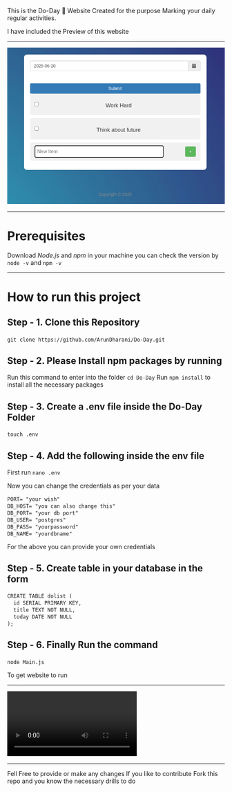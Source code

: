 This is the Do-Day :rocket:  Website Created for the purpose Marking your daily regular activities.

I have included the Preview of this website

---

![Preview](./Preview.png)

---

# Prerequisites
Download *Node.js* and *npm* in your machine
you can check the version by 
`node -v` and `npm -v`

---

# How to run this project 

## Step - 1. Clone this Repository
`git clone https://github.com/ArunDharani/Do-Day.git`

## Step - 2. Please Install npm packages by running
Run this command to enter into the folder `cd Do-Day`
Run `npm install` to install all the necessary packages

## Step - 3. Create a .env file inside the Do-Day Folder
`touch .env`

## Step - 4. Add the following inside the env file
First run `nano .env`

Now you can change the credentials as per your data
```
PORT= "your wish"
DB_HOST= "you can also change this"
DB_PORT= "your db port"  
DB_USER= "postgres"
DB_PASS= "yourpassword"
DB_NAME= "yourdbname"

```
For the above you can provide your own credentials

## Step - 5. Create table in your database in the form 
```
CREATE TABLE dolist (
  id SERIAL PRIMARY KEY,
  title TEXT NOT NULL,
  today DATE NOT NULL
);
```

## Step - 6. Finally Run the command 
```node Main.js```

To get website to run

---

![Demo video](./Demo.mp4)

---

Fell Free to provide or make any changes 
If you like to contribute 
Fork this repo 
and you know the necessary drills to do 
